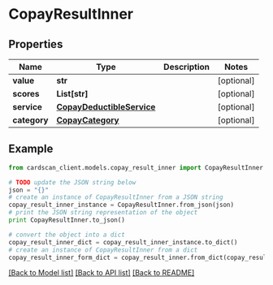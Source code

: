# CopayResultInner


## Properties
Name | Type | Description | Notes
------------ | ------------- | ------------- | -------------
**value** | **str** |  | [optional] 
**scores** | **List[str]** |  | [optional] 
**service** | [**CopayDeductibleService**](CopayDeductibleService.md) |  | [optional] 
**category** | [**CopayCategory**](CopayCategory.md) |  | [optional] 

## Example

```python
from cardscan_client.models.copay_result_inner import CopayResultInner

# TODO update the JSON string below
json = "{}"
# create an instance of CopayResultInner from a JSON string
copay_result_inner_instance = CopayResultInner.from_json(json)
# print the JSON string representation of the object
print CopayResultInner.to_json()

# convert the object into a dict
copay_result_inner_dict = copay_result_inner_instance.to_dict()
# create an instance of CopayResultInner from a dict
copay_result_inner_form_dict = copay_result_inner.from_dict(copay_result_inner_dict)
```
[[Back to Model list]](../README.md#documentation-for-models) [[Back to API list]](../README.md#documentation-for-api-endpoints) [[Back to README]](../README.md)


